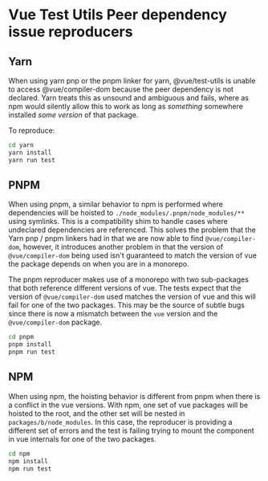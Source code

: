 # Vue Test Utils Peer dependency issue reproducers

## Yarn

When using yarn pnp or the pnpm linker for yarn, @vue/test-utils is unable to access @vue/compiler-dom because the peer dependency is not declared. Yarn treats this as unsound and ambiguous and fails, where as npm would silently allow this to work as long as _something_ somewhere installed _some version_ of that package.

To reproduce:
```bash
cd yarn
yarn install
yarn run test
```

## PNPM

When using pnpm, a similar behavior to npm is performed where dependencies will be hoisted to `./node_modules/.pnpm/node_modules/**` using symlinks. This is a compatibility shim to handle cases where undeclared dependencies are referenced. This solves the problem that the Yarn pnp / pnpm linkers had in that we are now able to find `@vue/compiler-dom`, however, it introduces another problem in that the version of `@vue/compiler-dom` being used isn't guaranteed to match the version of vue the package depends on when you are in a monorepo.

The pnpm reproducer makes use of a monorepo with two sub-packages that both reference different versions of vue. The tests expect that the version of `@vue/compiler-dom` used matches the version of vue and this will fail for one of the two packages. This may be the source of subtle bugs since there is now a mismatch between the `vue` version and the `@vue/compiler-dom` package.

```bash
cd pnpm
pnpm install
pnpm run test
```

## NPM 

When using npm, the hoisting behavior is different from pnpm when there is a conflict in the vue versions. With npm, one set of vue packages will be hoisted to the root, and the other set will be nested in `packages/b/node_modules`. In this case, the reproducer is providing a different set of errors and the test is failing trying to mount the component in vue internals for one of the two packages.

```bash
cd npm
npm install
npm run test
```
